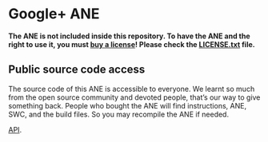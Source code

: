 Google+ ANE
===========

**The ANE is not included inside this repository. To have the ANE and the right to use it, you must [buy a license](https://gumroad.com/l/GooglePlus-ANE)! Please check the [LICENSE.txt](LICENSE.txt) file.**  

Public source code access
-------------------------
The source code of this ANE is accessible to everyone. We learnt so much from the open source community and devoted people, that’s our way to give something back. People who bought the ANE will find instructions, ANE, SWC, and the build files. So you may recompile the ANE if needed.

[API](http://davikingcode.com/products/GooglePlus-ANE/docs/index.html).